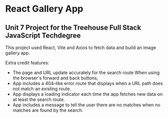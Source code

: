 # React Gallery App

## Unit 7 Project for the Treehouse Full Stack JavaScript Techdegree

This project used React, Vite and Axios to fetch data and build an image gallery app.

Extra credit features:

- The page and URL update accurately for the search route When using the browser's forward and back buttons,
- App includes a 404-like error route that displays when a URL path does not match an existing route.
- App displays a loading indicator each time the app fetches new data on at least the search route.
- App includes a message to tell the user there are no matches when no matches are found by the search.
